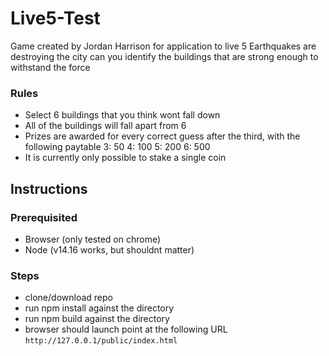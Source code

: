 # Live5-Test

Game created by Jordan Harrison for application to live 5
Earthquakes are destroying the city can you identify the buildings that are strong enough to withstand the force

### Rules


- Select 6 buildings that you think wont fall down
- All of the buildings will fall apart from 6
- Prizes are awarded for every correct guess after the third, with the following paytable
    3: 50
    4: 100
    5: 200
    6: 500
- It is currently only possible to stake a single coin


## Instructions
### Prerequisited
 - Browser (only tested on chrome)
 - Node (v14.16 works, but shouldnt matter)



### Steps
- clone/download repo
- run npm install against the directory
- run npm build against the directory
- browser should launch point at the following URL `http://127.0.0.1/public/index.html`

